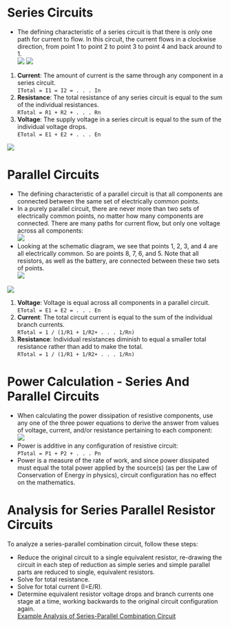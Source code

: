 # Series Circuits
- The defining characteristic of a series circuit is that there is only one path for current to flow. 
In this circuit, the current flows in a clockwise direction, from point 1 to point 2 to point 3 to point 4 and back around to 1.</br>
![](https://www.allaboutcircuits.com/uploads/articles/series-connection.jpg)
![](https://www.allaboutcircuits.com/uploads/articles/series-circuit.jpg)

1. **Current**: The amount of current is the same through any component in a series circuit. </br>
```ITotal = I1 = I2 = . . . In```
2. **Resistance**: The total resistance of any series circuit is equal to the sum of the individual resistances. </br>
```RTotal = R1 + R2 + . . . Rn```
3. **Voltage**: The supply voltage in a series circuit is equal to the sum of the individual voltage drops.  </br>
```ETotal = E1 + E2 + . . . En```

![](https://www.allaboutcircuits.com/uploads/articles/for-series-circuits-2.png)
# Parallel Circuits
- The defining characteristic of a parallel circuit is that all components are connected between the same set of electrically common points. 
- In a purely parallel circuit, there are never more than two sets of electrically common points, no matter how many components are connected. There are many paths for current flow, but only one voltage across all components:</br>
![](https://www.allaboutcircuits.com/uploads/articles/parallel-connection.jpg)
- Looking at the schematic diagram, we see that points 1, 2, 3, and 4 are all electrically common. So are points 8, 7, 6, and 5. Note that all resistors, as well as the battery, are connected between these two sets of points.</br>
![](https://www.allaboutcircuits.com/uploads/articles/parallel-circuit.jpg)

![](https://www.allaboutcircuits.com/uploads/articles/for-parallel-circuits-3.png)

1. **Voltage**: Voltage is equal across all components in a parallel circuit.  </br>
```ETotal = E1 = E2 = . . . En```
2. **Current**: The total circuit current is equal to the sum of the individual branch currents. </br>
```RTotal = 1 / (1/R1 + 1/R2+ . . . 1/Rn)```
3. **Resistance**: Individual resistances diminish to equal a smaller total resistance rather than add to make the total. </br>
```RTotal = 1 / (1/R1 + 1/R2+ . . . 1/Rn)```

# Power Calculation -  Series And Parallel Circuits
- When calculating the power dissipation of resistive components, use any one of the three power equations to derive the answer from values of voltage, current, and/or resistance pertaining to each component: </br>
![](https://www.allaboutcircuits.com/uploads/articles/power-equations.png)
- Power is additive in any configuration of resistive circuit: </br> ```PTotal = P1 + P2 + . . . Pn```
- Power is a measure of the rate of work, and since power dissipated must equal the total power applied by the source(s) (as per the Law of Conservation of Energy in physics), circuit configuration has no effect on the mathematics.

# Analysis for Series Parallel Resistor Circuits
To analyze a series-parallel combination circuit, follow these steps:
- Reduce the original circuit to a single equivalent resistor, re-drawing the circuit in each step of reduction as simple series and simple parallel parts are reduced to single, equivalent resistors.
- Solve for total resistance.
- Solve for total current (I=E/R).
- Determine equivalent resistor voltage drops and branch currents one stage at a time, working backwards to the original circuit configuration again.<br/>
[Example  Analysis of Series-Parallel Combination Circuit](https://www.allaboutcircuits.com/textbook/direct-current/chpt-7/analysis-technique/)
